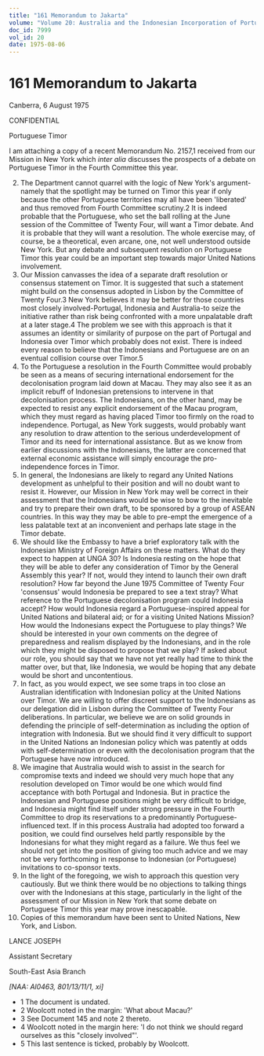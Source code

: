 ```yaml
---
title: "161 Memorandum to Jakarta"
volume: "Volume 20: Australia and the Indonesian Incorporation of Portuguese Timor, 1974-1976"
doc_id: 7999
vol_id: 20
date: 1975-08-06
---
```


# 161 Memorandum to Jakarta

Canberra, 6 August 1975

CONFIDENTIAL

Portuguese Timor

I am attaching a copy of a recent Memorandum No. 2157,1 received from our Mission in New York which _inter alia_ discusses the prospects of a debate on Portuguese Timor in the Fourth Committee this year.

  2. The Department cannot quarrel with the logic of New York's argument-namely that the spotlight may be turned on Timor this year if only because the other Portuguese territories may all have been 'liberated' and thus removed from Fourth Committee scrutiny.2 It is indeed probable that the Portuguese, who set the ball rolling at the June session of the Committee of Twenty Four, will want a Timor debate. And it is probable that they will want a resolution. The whole exercise may, of course, be a theoretical, even arcane, one, not well understood outside New York. But any debate and subsequent resolution on Portuguese Timor this year could be an important step towards major United Nations involvement.
  3. Our Mission canvasses the idea of a separate draft resolution or consensus statement on Timor. It is suggested that such a statement might build on the consensus adopted in Lisbon by the Committee of Twenty Four.3 New York believes it may be better for those countries most closely involved-Portugal, Indonesia and Australia-to seize the initiative rather than risk being confronted with a more unpalatable draft at a later stage.4 The problem we see with this approach is that it assumes an identity or similarity of purpose on the part of Portugal and Indonesia over Timor which probably does not exist. There is indeed every reason to believe that the Indonesians and Portuguese are on an eventual collision course over Timor.5
  4. To the Portuguese a resolution in the Fourth Committee would probably be seen as a means of securing international endorsement for the decolonisation program laid down at Macau. They may also see it as an implicit rebuff of Indonesian pretensions to intervene in that decolonisation process. The Indonesians, on the other hand, may be expected to resist any explicit endorsement of the Macau program, which they must regard as having placed Timor too firmly on the road to independence. Portugal, as New York suggests, would probably want any resolution to draw attention to the serious underdevelopment of Timor and its need for international assistance. But as we know from earlier discussions with the Indonesians, the latter are concerned that external economic assistance will simply encourage the pro-independence forces in Timor.
  5. In general, the Indonesians are likely to regard any United Nations development as unhelpful to their position and will no doubt want to resist it. However, our Mission in New York may well be correct in their assessment that the Indonesians would be wise to bow to the inevitable and try to prepare their own draft, to be sponsored by a group of ASEAN countries. In this way they may be able to pre-empt the emergence of a less palatable text at an inconvenient and perhaps late stage in the Timor debate.
  6. We should like the Embassy to have a brief exploratory talk with the Indonesian Ministry of Foreign Affairs on these matters. What do they expect to happen at UNGA 30? Is Indonesia resting on the hope that they will be able to defer any consideration of Timor by the General Assembly this year? If not, would they intend to launch their own draft resolution? How far beyond the June 1975 Committee of Twenty Four 'consensus' would Indonesia be prepared to see a text stray? What reference to the Portuguese decolonisation program could Indonesia accept? How would Indonesia regard a Portuguese-inspired appeal for United Nations and bilateral aid; or for a visiting United Nations Mission? How would the Indonesians expect the Portuguese to play things? We should be interested in your own comments on the degree of preparedness and realism displayed by the Indonesians, and in the role which they might be disposed to propose that we play? If asked about our role, you should say that we have not yet really had time to think the matter over, but that, like Indonesia, we would be hoping that any debate would be short and uncontentious.
  7. In fact, as you would expect, we see some traps in too close an Australian identification with Indonesian policy at the United Nations over Timor. We are willing to offer discreet support to the Indonesians as our delegation did in Lisbon during the Committee of Twenty Four deliberations. In particular, we believe we are on solid grounds in defending the principle of self-determination as including the option of integration with Indonesia. But we should find it very difficult to support in the United Nations an Indonesian policy which was patently at odds with self-determination or even with the decolonisation program that the Portuguese have now introduced.
  8. We imagine that Australia would wish to assist in the search for compromise texts and indeed we should very much hope that any resolution developed on Timor would be one which would find acceptance with both Portugal and Indonesia. But in practice the Indonesian and Portuguese positions might be very difficult to bridge, and Indonesia might find itself under strong pressure in the Fourth Committee to drop its reservations to a predominantly Portuguese-influenced text. If in this process Australia had adopted too forward a position, we could find ourselves held partly responsible by the Indonesians for what they might regard as a failure. We thus feel we should not get into the position of giving too much advice and we may not be very forthcoming in response to Indonesian (or Portuguese) invitations to co-sponsor texts.
  9. In the light of the foregoing, we wish to approach this question very cautiously. But we think there would be no objections to talking things over with the Indonesians at this stage, particularly in the light of the assessment of our Mission in New York that some debate on Portuguese Timor this year may prove inescapable.
  10. Copies of this memorandum have been sent to United Nations, New York, and Lisbon.



LANCE JOSEPH

Assistant Secretary

South-East Asia Branch

_[NAA: Al0463, 801/13/11/1, xi]_

  * 1 The document is undated. 
  * 2 Woolcott noted in the margin: 'What about Macau?'
  * 3 See Document 145 and note 2 thereto.
  * 4 Woolcott noted in the margin here: 'I do not think we should regard ourselves as this "closely involved"'.
  * 5 This last sentence is ticked, probably by Woolcott.



